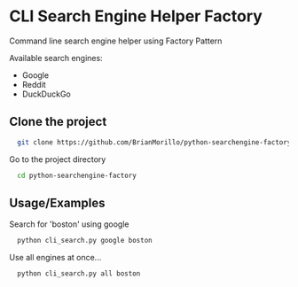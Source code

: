 
# CLI Search Engine Helper Factory

Command line search engine helper using Factory Pattern  

Available search engines:

* Google
* Reddit
* DuckDuckGo



## Clone the project

```bash
  git clone https://github.com/BrianMorillo/python-searchengine-factory.git
```

Go to the project directory

```bash
  cd python-searchengine-factory
```


## Usage/Examples

Search for 'boston' using google
```bash
  python cli_search.py google boston
```

Use all engines at once...

```bash
  python cli_search.py all boston
```

